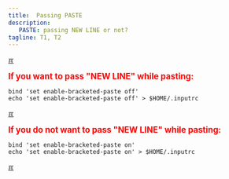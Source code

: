 ```yaml
---
title:  Passing PASTE
description:
   PASTE: passing NEW LINE or not?
tagline: T1, T2
---
```


[&#x213C;](#idxXXX)<br id="idx00">

<span style="color:red; font-weight:bold; font-size:larger;">
If you want to pass "NEW LINE" while pasting:
</span>

```
bind 'set enable-bracketed-paste off'
echo 'set enable-bracketed-paste off' > $HOME/.inputrc

```

[&#x213C;](#)<br id="idx01">

<span style="color:red; font-weight:bold; font-size:larger;">
If you do not want to pass "NEW LINE" while pasting:
</span>

```
bind 'set enable-bracketed-paste on'
echo 'set enable-bracketed-paste on' > $HOME/.inputrc

```

[&#x213C;](#)<br id="idxXXX">

